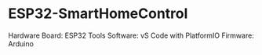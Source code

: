# ESP32-SmartHomeControl

Hardware Board:
ESP32
Tools Software:
vS Code with PlatformIO
Firmware:
Arduino
